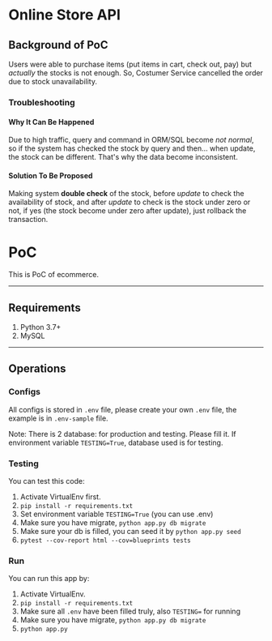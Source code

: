# Online Store API

## Background of PoC
Users were able to purchase items (put items in cart, check out, pay) but _actually_ the stocks is not enough. So, Costumer Service cancelled the order due to stock unavailability.
### Troubleshooting
#### Why It Can Be Happened
Due to high traffic, query and command in ORM/SQL become _not normal_, so if the system has checked the stock by query and then... when update, the stock can be different. That's why the data become inconsistent.
#### Solution To Be Proposed
Making system **double check** of the stock, before _update_ to check the availability of stock, and after _update_ to check is the stock under zero or not, if yes (the stock become under zero after update), just rollback the transaction.

# PoC

This is PoC of ecommerce.

___

## Requirements

1. Python 3.7+
2. MySQL

___

## Operations

### Configs

All configs is stored in `.env` file, please create your own `.env` file, the example is in `.env-sample` file.

Note:
There is 2 database: for production and testing. Please fill it.
If environment variable `TESTING=True`, database used is for testing.

### Testing
You can test this code:
1. Activate VirtualEnv first.
2. `pip install -r requirements.txt`
3. Set environment variable `TESTING=True` (you can use .env)
4. Make sure you have migrate, `python app.py db migrate`
5. Make sure your db is filled, you can seed it by `python app.py seed`
6. `pytest --cov-report html --cov=blueprints tests`

### Run
You can run this app by:
1. Activate VirtualEnv.
2. `pip install -r requirements.txt`
3. Make sure all `.env` have been filled truly, also `TESTING=` for running
4. Make sure you have migrate, `python app.py db migrate`
5. `python app.py`